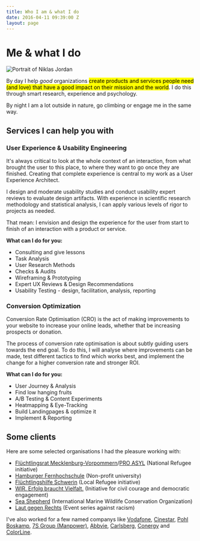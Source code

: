 ```yaml
---
title: Who I am & what I do
date: 2016-04-11 09:39:00 Z
layout: page
---
```


# Me & what I do

![Portrait of Niklas Jordan](uploads/niklas-jordan.jpg)

By day I help *good* organizations <mark>create products and services people need (and love) that have a good impact on their mission and the world</mark>. I do this through smart research, experience and psychology.

By night I am a lot outside in nature, go climbing or engage me in the same way.

## Services I can help you with

### User Experience & Usability Engineering
<div class="container">
    <div class="spalte abstand">
      <p>It's always critical to look at the whole context of an interaction, from what brought the user to this place, to where they want to go once they are finished. Creating that complete experience is central to my work as a User Experience Architect.</p>
      <p>I design and moderate usability studies and conduct usability expert reviews to evaluate design artifacts. With experience in scientific research methodology and statistical analysis, I can apply various levels of rigor to projects as needed.</p>
      <p>That mean: I envision and design the experience for the user from start to finish of an interaction with a product or service.</p>
    </div>
    <div class="spalte">
      <p><strong>What can I do for you:</strong></p>
      <ul class="hug">
        <li>Consulting and give lessons</li>
        <li>Task Analysis</li>
        <li>User Research Methods</li>
        <li>Checks & Audits</li>
        <li>Wireframing & Prototyping</li>
        <li>Expert UX Reviews & Design Recommendations</li>
        <li>Usability Testing - design, facilitation, analysis, reporting</li>
      </ul>
    </div>
</div>

### Conversion Optimization
<div class="container">
    <div class="spalte abstand">
      <p>Conversion Rate Optimisation (CRO) is the act of making improvements to your website to increase your online leads, whether that be increasing prospects or donation.</p>
      <p>The process of conversion rate optimisation is about subtly guiding users towards the end goal. To do this, I will analyse where improvements can be made, test different tactics to find which works best, and implement the change for a higher conversion rate and stronger ROI.</p>
    </div>
    <div class="spalte">
      <p><strong>What can I do for you:</strong></p>
      <ul class="hug">
        <li>User Journey & Analysis</li>
        <li>Find low hanging fruits</li>
        <li>A/B Testing & Content Experiments</li>
        <li>Heatmapping & Eye-Tracking</li>
        <li>Build Landingpages & optimize it</li>
        <li>Implement & Reporting</li>
      </ul>
    </div>
</div>

## Some clients
Here are some selected organisations I had the pleasure working with:

<ul class="hug">
  <li><a href="#">Flüchtlingsrat Mecklenburg-Vorpommern</a>/<a href="#">PRO ASYL</a> (National Refugee initiative)</li>
  <li><a href="#">Hamburger Fernhochschule</a> (Non-profit university)</li>
  <li><a href="#">Flüchtlingshilfe Schwerin</a> (Local Refugee initiative)</li>
  <li><a href="#">WIR. Erfolg braucht Vielfalt.</a> (Initiative for civil courage and democratic engagement)</li>
  <li><a href="#">Sea Shepherd</a> (International Marine Wildlife Conservation Organization)</li>
  <li><a href="#">Laut gegen Rechts</a> (Event series against racism)</li>
</ul>

I've also worked for a few named companys like [Vodafone](https://www.vodafone.de/), [Cinestar](http://www.cinestar.de/), [Pohl Boskamp](http://www.pohl-boskamp.de/), [7S Group (Manpower)](http://www.7s.com/de), [Abbvie](http://www.abbvie.de/), [Carlsberg](http://www.carlsberg.de/), [Conergy](http://www.conergy.de/) and [ColorLine](http://www.colorline.de/).
